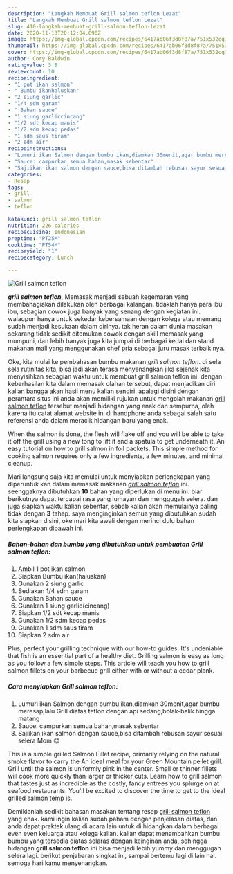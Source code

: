 ```yaml
---
description: "Langkah Membuat Grill salmon teflon Lezat"
title: "Langkah Membuat Grill salmon teflon Lezat"
slug: 410-langkah-membuat-grill-salmon-teflon-lezat
date: 2020-11-13T20:12:04.090Z
image: https://img-global.cpcdn.com/recipes/6417ab06f3d8f87a/751x532cq70/grill-salmon-teflon-foto-resep-utama.jpg
thumbnail: https://img-global.cpcdn.com/recipes/6417ab06f3d8f87a/751x532cq70/grill-salmon-teflon-foto-resep-utama.jpg
cover: https://img-global.cpcdn.com/recipes/6417ab06f3d8f87a/751x532cq70/grill-salmon-teflon-foto-resep-utama.jpg
author: Cory Baldwin
ratingvalue: 3.8
reviewcount: 10
recipeingredient:
- "1 pot ikan salmon"
- " Bumbu ikanhaluskan"
- "2 siung garlic"
- "1/4 sdm garam"
- " Bahan sauce"
- "1 siung garliccincang"
- "1/2 sdt kecap manis"
- "1/2 sdm kecap pedas"
- "1 sdm saus tiram"
- "2 sdm air"
recipeinstructions:
- "Lumuri ikan Salmon dengan bumbu ikan,diamkan 30menit,agar bumbu meresap,lalu Grill diatas teflon dengan api sedang,bolak-balik hingga matang"
- "Sauce: campurkan semua bahan,masak sebentar"
- "Sajiikan ikan salmon dengan sauce,bisa ditambah rebusan sayur sesuai selera Mom 😊"
categories:
- Resep
tags:
- grill
- salmon
- teflon

katakunci: grill salmon teflon 
nutrition: 226 calories
recipecuisine: Indonesian
preptime: "PT25M"
cooktime: "PT54M"
recipeyield: "1"
recipecategory: Lunch

---
```



![Grill salmon teflon](https://img-global.cpcdn.com/recipes/6417ab06f3d8f87a/751x532cq70/grill-salmon-teflon-foto-resep-utama.jpg)

<b><i>grill salmon teflon</i></b>, Memasak menjadi sebuah kegemaran yang membahagiakan dilakukan oleh berbagai kalangan. tidaklah hanya para ibu ibu, sebagian cowok juga banyak yang senang dengan kegiatan ini. walaupun hanya untuk sekedar kebersamaan dengan kolega atau memang sudah menjadi kesukaan dalam dirinya. tak heran dalam dunia masakan sekarang tidak sedikit ditemukan cowok dengan skill memasak yang mumpuni, dan lebih banyak juga kita jumpai di berbagai kedai dan stand makanan mall yang menggunakan chef pria sebagai juru masak terbaik nya.

Oke, kita mulai ke pembahasan bumbu makanan <i>grill salmon teflon</i>. di sela sela rutinitas kita, bisa jadi akan terasa menyenangkan jika sejenak kita menyisihkan sebagian waktu untuk membuat grill salmon teflon ini. dengan keberhasilan kita dalam memasak olahan tersebut, dapat menjadikan diri kalian bangga akan hasil menu kalian sendiri. apalagi disini dengan perantara situs ini anda akan memiliki rujukan untuk mengolah makanan <u>grill salmon teflon</u> tersebut menjadi hidangan yang enak dan sempurna, oleh karena itu catat alamat website ini di handphone anda sebagai salah satu referensi anda dalam meracik hidangan baru yang enak.

When the salmon is done, the flesh will flake off and you will be able to take it off the grill using a new tong to lift it and a spatula to get underneath it. An easy tutorial on how to grill salmon in foil packets. This simple method for cooking salmon requires only a few ingredients, a few minutes, and minimal cleanup.


Mari langsung saja kita memulai untuk menyiapkan perlengkapan yang diperuntuk kan dalam memasak makanan <u><i>grill salmon teflon</i></u> ini. seenggaknya dibutuhkan <b>10</b> bahan yang diperlukan di menu ini. biar berikutnya dapat tercapai rasa yang lumayan dan menggugah selera. dan juga siapkan waktu kalian sebentar, sebab kalian akan memulainya paling tidak dengan <b>3</b> tahap. saya menginginkan semua yang dibutuhkan sudah kita siapkan disini, oke mari kita awali dengan merinci dulu bahan perlengkapan dibawah ini.

<!--inarticleads1-->

##### Bahan-bahan dan bumbu yang dibutuhkan untuk pembuatan Grill salmon teflon:

1. Ambil 1 pot ikan salmon
1. Siapkan  Bumbu ikan(haluskan)
1. Gunakan 2 siung garlic
1. Sediakan 1/4 sdm garam
1. Gunakan  Bahan sauce
1. Gunakan 1 siung garlic(cincang)
1. Siapkan 1/2 sdt kecap manis
1. Gunakan 1/2 sdm kecap pedas
1. Gunakan 1 sdm saus tiram
1. Siapkan 2 sdm air


Plus, perfect your grilling technique with our how-to guides. It&#39;s undeniable that fish is an essential part of a healthy diet. Grilling salmon is easy as long as you follow a few simple steps. This article will teach you how to grill salmon fillets on your barbecue grill either with or without a cedar plank. 

<!--inarticleads2-->

##### Cara menyiapkan Grill salmon teflon:

1. Lumuri ikan Salmon dengan bumbu ikan,diamkan 30menit,agar bumbu meresap,lalu Grill diatas teflon dengan api sedang,bolak-balik hingga matang
1. Sauce: campurkan semua bahan,masak sebentar
1. Sajiikan ikan salmon dengan sauce,bisa ditambah rebusan sayur sesuai selera Mom 😊


This is a simple grilled Salmon Fillet recipe, primarily relying on the natural smoke flavor to carry the An ideal meal for your Green Mountain pellet grill. Grill until the salmon is uniformly pink in the center. Small or thinner fillets will cook more quickly than larger or thicker cuts. Learn how to grill salmon that tastes just as incredible as the costly, fancy entrees you splurge on at seafood restaurants. You&#39;ll be excited to discover the time to get to the ideal grilled salmon temp is. 

Demikianlah sedikit bahasan masakan tentang resep <u>grill salmon teflon</u> yang enak. kami ingin kalian sudah paham dengan penjelasan diatas, dan anda dapat praktek ulang di acara lain untuk di hidangkan dalam berbagai even even keluarga atau kolega kalian. kalian dapat menambahkan bumbu bumbu yang tersedia diatas selaras dengan keinginan anda, sehingga hidangan <b>grill salmon teflon</b> ini bisa menjadi lebih yummy dan menggugah selera lagi. berikut penjabaran singkat ini, sampai bertemu lagi di lain hal. semoga hari kamu menyenangkan.
